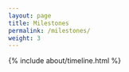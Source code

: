```yaml
---
layout: page
title: Milestones
permalink: /milestones/
weight: 3
---
```


<div class="row">
{% include about/timeline.html %}
</div>